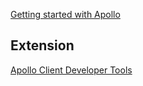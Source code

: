 [Getting started with Apollo](https://www.apollographql.com/docs/react/essentials/get-started.html)

## Extension

[Apollo Client Developer Tools](https://chrome.google.com/webstore/detail/apollo-client-developer-t/jdkknkkbebbapilgoeccciglkfbmbnfm)